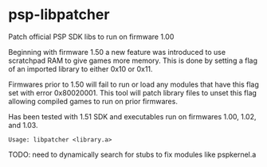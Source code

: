 # psp-libpatcher
Patch official PSP SDK libs to run on firmware 1.00

Beginning with firmware 1.50 a new feature was introduced to use scratchpad RAM to give games more memory. This is done by setting a flag of an imported library to either 0x10 or 0x11.

Firmwares prior to 1.50 will fail to run or load any modules that have this flag set with error 0x80020001. This tool will patch library files to unset this flag allowing compiled games to run on prior firmwares.

Has been tested with 1.51 SDK and executables run on firmwares 1.00, 1.02, and 1.03.

`Usage: libpatcher <library.a>`

TODO: need to dynamically search for stubs to fix modules like pspkernel.a
